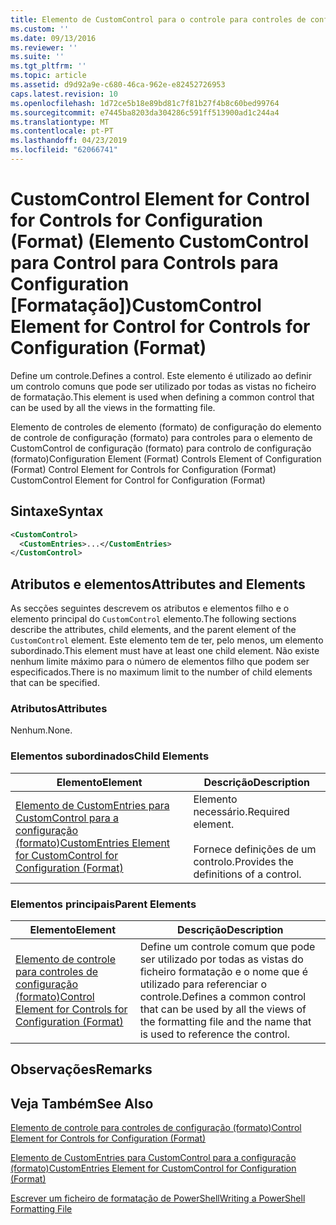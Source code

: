 ```yaml
---
title: Elemento de CustomControl para o controle para controles de configuração (formato) | Documentos da Microsoft
ms.custom: ''
ms.date: 09/13/2016
ms.reviewer: ''
ms.suite: ''
ms.tgt_pltfrm: ''
ms.topic: article
ms.assetid: d9d92a9e-c680-46ca-962e-e82452726953
caps.latest.revision: 10
ms.openlocfilehash: 1d72ce5b18e89bd81c7f81b27f4b8c60bed99764
ms.sourcegitcommit: e7445ba8203da304286c591ff513900ad1c244a4
ms.translationtype: MT
ms.contentlocale: pt-PT
ms.lasthandoff: 04/23/2019
ms.locfileid: "62066741"
---
```

# <a name="customcontrol-element-for-control-for-controls-for-configuration-format"></a><span data-ttu-id="5881e-102">CustomControl Element for Control for Controls for Configuration (Format) (Elemento CustomControl para Control para Controls para Configuration [Formatação])</span><span class="sxs-lookup"><span data-stu-id="5881e-102">CustomControl Element for Control for Controls for Configuration (Format)</span></span>

<span data-ttu-id="5881e-103">Define um controle.</span><span class="sxs-lookup"><span data-stu-id="5881e-103">Defines a control.</span></span> <span data-ttu-id="5881e-104">Este elemento é utilizado ao definir um controlo comuns que pode ser utilizado por todas as vistas no ficheiro de formatação.</span><span class="sxs-lookup"><span data-stu-id="5881e-104">This element is used when defining a common control that can be used by all the views in the formatting file.</span></span>

<span data-ttu-id="5881e-105">Elemento de controles de elemento (formato) de configuração do elemento de controle de configuração (formato) para controles para o elemento de CustomControl de configuração (formato) para controlo de configuração (formato)</span><span class="sxs-lookup"><span data-stu-id="5881e-105">Configuration Element (Format) Controls Element of Configuration (Format) Control Element for Controls for Configuration (Format) CustomControl Element for Control for Configuration (Format)</span></span>

## <a name="syntax"></a><span data-ttu-id="5881e-106">Sintaxe</span><span class="sxs-lookup"><span data-stu-id="5881e-106">Syntax</span></span>

```xml
<CustomControl>
  <CustomEntries>...</CustomEntries>
</CustomControl>
```

## <a name="attributes-and-elements"></a><span data-ttu-id="5881e-107">Atributos e elementos</span><span class="sxs-lookup"><span data-stu-id="5881e-107">Attributes and Elements</span></span>

<span data-ttu-id="5881e-108">As secções seguintes descrevem os atributos e elementos filho e o elemento principal do `CustomControl` elemento.</span><span class="sxs-lookup"><span data-stu-id="5881e-108">The following sections describe the attributes, child elements, and the parent element of the `CustomControl` element.</span></span> <span data-ttu-id="5881e-109">Este elemento tem de ter, pelo menos, um elemento subordinado.</span><span class="sxs-lookup"><span data-stu-id="5881e-109">This element must have at least one child element.</span></span> <span data-ttu-id="5881e-110">Não existe nenhum limite máximo para o número de elementos filho que podem ser especificados.</span><span class="sxs-lookup"><span data-stu-id="5881e-110">There is no maximum limit to the number of child elements that can be specified.</span></span>

### <a name="attributes"></a><span data-ttu-id="5881e-111">Atributos</span><span class="sxs-lookup"><span data-stu-id="5881e-111">Attributes</span></span>

<span data-ttu-id="5881e-112">Nenhum.</span><span class="sxs-lookup"><span data-stu-id="5881e-112">None.</span></span>

### <a name="child-elements"></a><span data-ttu-id="5881e-113">Elementos subordinados</span><span class="sxs-lookup"><span data-stu-id="5881e-113">Child Elements</span></span>

|<span data-ttu-id="5881e-114">Elemento</span><span class="sxs-lookup"><span data-stu-id="5881e-114">Element</span></span>|<span data-ttu-id="5881e-115">Descrição</span><span class="sxs-lookup"><span data-stu-id="5881e-115">Description</span></span>|
|-------------|-----------------|
|[<span data-ttu-id="5881e-116">Elemento de CustomEntries para CustomControl para a configuração (formato)</span><span class="sxs-lookup"><span data-stu-id="5881e-116">CustomEntries Element for CustomControl for Configuration (Format)</span></span>](./customentries-element-for-customcontrol-for-controls-for-configuration-format.md)|<span data-ttu-id="5881e-117">Elemento necessário.</span><span class="sxs-lookup"><span data-stu-id="5881e-117">Required element.</span></span><br /><br /> <span data-ttu-id="5881e-118">Fornece definições de um controlo.</span><span class="sxs-lookup"><span data-stu-id="5881e-118">Provides the definitions of a control.</span></span>|

### <a name="parent-elements"></a><span data-ttu-id="5881e-119">Elementos principais</span><span class="sxs-lookup"><span data-stu-id="5881e-119">Parent Elements</span></span>

|<span data-ttu-id="5881e-120">Elemento</span><span class="sxs-lookup"><span data-stu-id="5881e-120">Element</span></span>|<span data-ttu-id="5881e-121">Descrição</span><span class="sxs-lookup"><span data-stu-id="5881e-121">Description</span></span>|
|-------------|-----------------|
|[<span data-ttu-id="5881e-122">Elemento de controle para controles de configuração (formato)</span><span class="sxs-lookup"><span data-stu-id="5881e-122">Control Element for Controls for Configuration (Format)</span></span>](./control-element-for-controls-for-configuration-format.md)|<span data-ttu-id="5881e-123">Define um controle comum que pode ser utilizado por todas as vistas do ficheiro formatação e o nome que é utilizado para referenciar o controle.</span><span class="sxs-lookup"><span data-stu-id="5881e-123">Defines a common control that can be used by all the views of the formatting file and the name that is used to reference the control.</span></span>|

## <a name="remarks"></a><span data-ttu-id="5881e-124">Observações</span><span class="sxs-lookup"><span data-stu-id="5881e-124">Remarks</span></span>

## <a name="see-also"></a><span data-ttu-id="5881e-125">Veja Também</span><span class="sxs-lookup"><span data-stu-id="5881e-125">See Also</span></span>

[<span data-ttu-id="5881e-126">Elemento de controle para controles de configuração (formato)</span><span class="sxs-lookup"><span data-stu-id="5881e-126">Control Element for Controls for Configuration (Format)</span></span>](./control-element-for-controls-for-configuration-format.md)

[<span data-ttu-id="5881e-127">Elemento de CustomEntries para CustomControl para a configuração (formato)</span><span class="sxs-lookup"><span data-stu-id="5881e-127">CustomEntries Element for CustomControl for Configuration (Format)</span></span>](./customentries-element-for-customcontrol-for-controls-for-configuration-format.md)

[<span data-ttu-id="5881e-128">Escrever um ficheiro de formatação de PowerShell</span><span class="sxs-lookup"><span data-stu-id="5881e-128">Writing a PowerShell Formatting File</span></span>](./writing-a-powershell-formatting-file.md)
